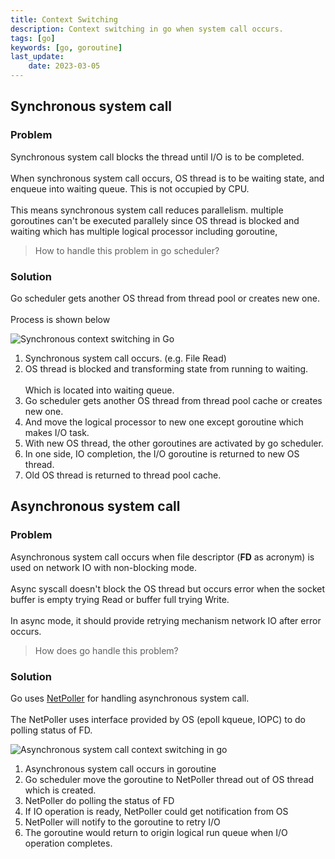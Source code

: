 ```yaml
---
title: Context Switching
description: Context switching in go when system call occurs.
tags: [go]
keywords: [go, goroutine]
last_update:
    date: 2023-03-05
---
```


## Synchronous system call
### Problem
Synchronous system call blocks the thread until I/O is to be completed. <br></br>
When synchronous system call occurs, OS thread is to be waiting state, and enqueue into waiting queue. This is not occupied by CPU. <br></br>
This means synchronous system call reduces parallelism.
multiple goroutines can't be executed parallely since OS thread is blocked and waiting which has multiple logical processor including goroutine,

> How to handle this problem in go scheduler?

### Solution
Go scheduler gets another OS thread from thread pool or creates new one. <br></br>
Process is shown below

![Synchronous context switching in Go](img/Context_Switching_Synchronous.gif)

1. Synchronous system call occurs. (e.g. File Read)
2. OS thread is blocked and transforming state from running to waiting. <br></br>
   Which is located into waiting queue.
3. Go scheduler gets another OS thread from thread pool cache or creates new one.
4. And move the logical processor to new one except goroutine which makes I/O task.
5. With new OS thread, the other goroutines are activated by go scheduler.
6. In one side, IO completion, the I/O goroutine is returned to new OS thread.
7. Old OS thread is returned to thread pool cache.

## Asynchronous system call
### Problem
Asynchronous system call occurs when file descriptor (**FD** as acronym) is used on network IO with non-blocking mode. <br></br>
Async syscall doesn't block the OS thread but occurs error when the socket buffer is empty trying Read or buffer full trying Write. <br></br>
In async mode, it should provide retrying mechanism network IO after error occurs.

> How does go handle this problem?

### Solution
Go uses [NetPoller](https://github.com/golang/go/blob/master/src/runtime/netpoll.go) for handling asynchronous system call. <br></br>
The NetPoller uses interface provided by OS (epoll kqueue, IOPC) to do polling status of FD.

![Asynchronous system call context switching in go](img/Asynchronous_contexet_swiching_in_go.gif)

1. Asynchronous system call occurs in goroutine
2. Go scheduler move the goroutine to NetPoller thread out of OS thread which is created.
3. NetPoller do polling the status of FD
4. If IO operation is ready, NetPoller could get notification from OS
5. NetPoller will notify to the goroutine to retry I/O
6. The goroutine would return to origin logical run queue when I/O operation completes.

